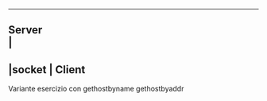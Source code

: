 ***************************************************
Server                          
  |
--------
|socket |               Client
--------
                  
                            


Variante esercizio con gethostbyname 
gethostbyaddr